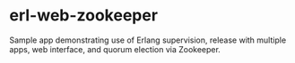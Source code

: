 erl-web-zookeeper
=================

Sample app demonstrating use of Erlang supervision, release with multiple apps, web interface, and quorum election via Zookeeper.
